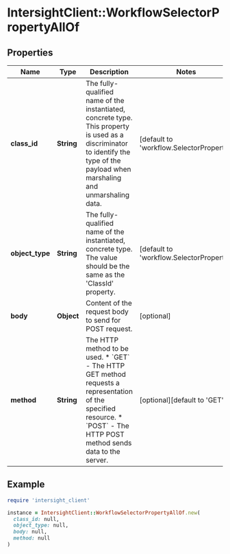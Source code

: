 # IntersightClient::WorkflowSelectorPropertyAllOf

## Properties

| Name | Type | Description | Notes |
| ---- | ---- | ----------- | ----- |
| **class_id** | **String** | The fully-qualified name of the instantiated, concrete type. This property is used as a discriminator to identify the type of the payload when marshaling and unmarshaling data. | [default to &#39;workflow.SelectorProperty&#39;] |
| **object_type** | **String** | The fully-qualified name of the instantiated, concrete type. The value should be the same as the &#39;ClassId&#39; property. | [default to &#39;workflow.SelectorProperty&#39;] |
| **body** | **Object** | Content of the request body to send for POST request. | [optional] |
| **method** | **String** | The HTTP method to be used. * &#x60;GET&#x60; - The HTTP GET method requests a representation of the specified resource. * &#x60;POST&#x60; - The HTTP POST method sends data to the server. | [optional][default to &#39;GET&#39;] |

## Example

```ruby
require 'intersight_client'

instance = IntersightClient::WorkflowSelectorPropertyAllOf.new(
  class_id: null,
  object_type: null,
  body: null,
  method: null
)
```

